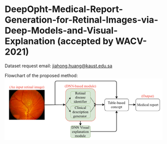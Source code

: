 # DeepOpht-Medical-Report-Generation-for-Retinal-Images-via-Deep-Models-and-Visual-Explanation (accepted by WACV-2021)

Dataset request email: jiahong.huang@kaust.edu.sa

Flowchart of the proposed method:
![Screenshot](flowchart.png)
